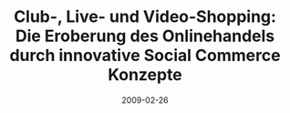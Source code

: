 ---
abstract: ''
authors:
- Peter Leitner
- Thomas Grechenig
date: '2009-02-26'
featured: false
publication_types:
- '0'
publishDate: '2009-02-26'
title: 'Club-, Live- und Video-Shopping: Die Eroberung des Onlinehandels durch innovative
  Social Commerce Konzepte'
url_pdf: ''
---